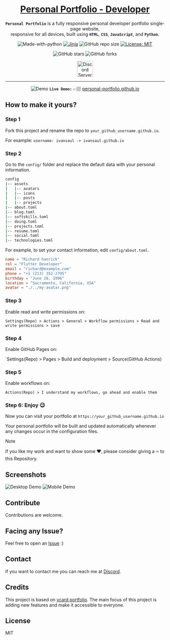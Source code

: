 <div align="center">

<h1 style="border-bottom: none">
    <b><a href="https://ivansaul.github.io/personal-portfolio">Personal Portfolio - Developer</a></b>
</h1>

**`Personal Portfolio`** is a fully responsive personal developer portfolio single-page website, <br/>
responsive for all devices, built using **`HTML`**, **`CSS`**, **`JavaScript`**, and **`Python`**.

![Made-with-python](https://img.shields.io/badge/Made%20with-Python-orange)
[![Jinja](https://github.com/ivansaul/personal-portfolio/actions/workflows/jinja.yml/badge.svg)](https://github.com/ivansaul/personal-portfolio/actions/workflows/jinja.yml)
![GitHub repo size](https://img.shields.io/github/repo-size/ivansaul/personal-portfolio)
[![License: MIT](https://img.shields.io/badge/License-MIT-yellow.svg)](https://opensource.org/licenses/MIT)

![GitHub stars][github-stars]
![GitHub forks][github-forks]

<a href="https://discord.gg/tDvybtJ7y9">
    <img alt="Discord Server" height="50" src="https://cdn.jsdelivr.net/npm/@intergrav/devins-badges@3/assets/cozy/social/discord-plural_vector.svg">
</a>

</div>

---

<div align="center">

![Demo][demo]
**`Live Demo:`** 👉🏽 [personal-portfolio.github.io][devfolio]

</div>

## **How to make it yours?**

### Step 1

Fork this project and rename the repo to `your_github_username.github.io`.

For example: `username: ivansaul -> ivansaul.github.io`

### Step 2

Go to the `config/` folder and replace the default data with your personal information.

```bash
config
|-- assets
|   |-- avatars
|   |-- icons
|   |-- posts
|   |-- projects
|-- about.toml
|-- blog.toml
|-- softskills.toml
|-- doing.toml
|-- projects.toml
|-- resume.toml
|-- social.toml
|-- technologies.toml
```

For example, to set your contact information, edit `config/about.toml`.

```toml
name = "Richard hanrick"
rol = "Flutter Developer"
email = "richard@example.com"
phone = "+1 (213) 352-2795"
birthday = "June 26, 1996"
location = "Sacramento, California, USA"
avatar = "./../my-avatar.png"
```

### Step 3

Enable read and write permissions on:

`Settings(Repo) > Actions > General > Workflow permissions > Read and write permissions > save`

### Step 4

Enable GitHub Pages on:

`Settings(Repo) > Pages > Build and deployment > Source(GitHub Actions)

### Step 5

Enable workflows on:

`Actions(Repo) > I understand my workflows, go ahead and enable them`

### Step 6: Enjoy 😉

Now you can visit your portfolio at `https://your_github_username.github.io`

Your personal portfolio will be built and updated automatically whenever any changes occur in the configuration files.

> [!NOTE]
> If you like my work and want to show some ❤️, please consider giving a ⭐️ to this Repository.

## Screenshots

![Desktop Demo][desktop-screenshot]
![Mobile Demo][mobile-screenshot]

## Contribute

Contributions are welcome.

## Facing any Issue?

Feel free to open an [Issue][issue] :)

## Contact

If you want to contact me you can reach me at [Discord][discord].

## Credits

This project is based on [vcard portfolio][vcard]. The main focus of this project is adding new features and make it accessible to everyone.

## License

MIT

[vcard]: https://github.com/codewithsadee/vcard-personal-portfolio
[devfolio]: https://ivansaul.github.io/personal-portfolio
[demo]: https://raw.githubusercontent.com/ivansaul/demos/master/python/personal-portfolio-demo.gif
[discord]: https://discord.com/users/744755977684779038
[issue]: https://github.com/ivansaul/personal-portfolio/issues
[github-stars]: https://img.shields.io/github/stars/ivansaul/personal-portfolio?style=social
[github-forks]: https://img.shields.io/github/forks/ivansaul/personal-portfolio?style=social
[desktop-screenshot]: https://i.imgur.com/xKkMSwR.png
[mobile-screenshot]: https://i.imgur.com/G1A1nBu.png
